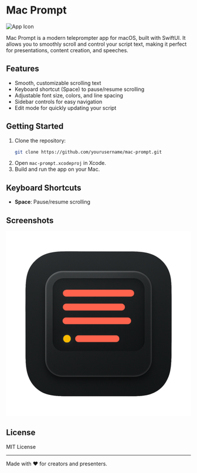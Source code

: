 # Mac Prompt

![App Icon](AppIcon.appiconset/icon_128x128.png)

Mac Prompt is a modern teleprompter app for macOS, built with SwiftUI. It allows you to smoothly scroll and control your script text, making it perfect for presentations, content creation, and speeches.

## Features
- Smooth, customizable scrolling text
- Keyboard shortcut (Space) to pause/resume scrolling
- Adjustable font size, colors, and line spacing
- Sidebar controls for easy navigation
- Edit mode for quickly updating your script

## Getting Started
1. Clone the repository:
   ```sh
   git clone https://github.com/yourusername/mac-prompt.git
   ```
2. Open `mac-prompt.xcodeproj` in Xcode.
3. Build and run the app on your Mac.

## Keyboard Shortcuts
- **Space**: Pause/resume scrolling

## Screenshots
![Screenshot](mac-prompt/AppIcon.appiconset/icon_512x512.png)

## License
MIT License

---

Made with ❤️ for creators and presenters.
